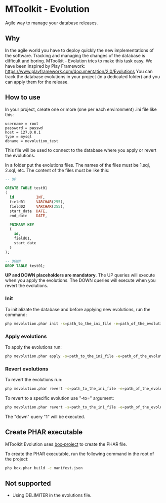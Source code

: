 # MToolkit - Evolution
Agile way to manage your database releases.

## Why
In the agile world you have to deploy quickly the new implementations of the software.
Tracking and managing the changes of the database is difficult and boring.
MToolkit - Evolution tries to make this task easy.
We have been inspired by Play Framework: https://www.playframework.com/documentation/2.0/Evolutions
You can track the database evolutions in your project (in a dedicated folder) and you can apply them for the release.

## How to use
In your project, create one or more (one per each environment) .ini file like this:
```
username = root
password = passwd
host = 127.0.0.1
type = mysql
dbname = mevolution_test
```
This file will be used to connect to the database where you apply or revert the evolutions.

In a folder put the evolutions files. The names of the files must be 1.sql, 2.sql, etc.
The content of the files must be like this:
```sql
-- UP

CREATE TABLE test01
(
  id          INT,
  field01     VARCHAR(255),
  field02     VARCHAR(255),
  start_date  DATE,
  end_date    DATE,

  PRIMARY KEY
  (
    id,
    field01,
    start_date
  )
);

-- DOWN
DROP TABLE test01;
```

**UP and DOWN placeholders are mandatory.**
The UP queries will execute when you apply the evolutions.
The DOWN queries will execute when you revert the evolutions.


### Init
To initializate the database and before applying new evolutions, run the command:
```bash
php mevolution.phar init -s=path_to_the_ini_file -e=path_of_the_evolutions_folder
```

### Apply evolutions
To apply the evolutions run:
```bash
php mevolution.phar apply -s=path_to_the_ini_file -e=path_of_the_evolutions_folder
```

### Revert evolutions
To revert the evolutions run:
```bash
php mevolution.phar revert -s=path_to_the_ini_file -e=path_of_the_evolutions_folder
```

To revert to a specific evolution use "-to=" argument:
```bash
php mevolution.phar revert -s=path_to_the_ini_file -e=path_of_the_evolutions_folder -to=1
```
The "down" query "1" will be executed.

## Create PHAR executable
MToolkit Evolution uses [box-project](http://box-project.github.io/box2/) to create the PHAR file.

To create the PHAR executable, run the following command in the root of the project:
```bash
php box.phar build -c manifest.json 
```
## Not supported
- Using DELIMITER in the evolutions file.
